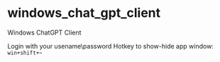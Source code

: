 # windows_chat_gpt_client

Windows ChatGPT Client

Login with your usename\password
Hotkey to show-hide app window: `win+shift+~`